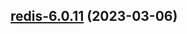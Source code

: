 

## [redis-6.0.11](https://github.com/truecharts/charts/compare/redis-6.0.10...redis-6.0.11) (2023-03-06)

